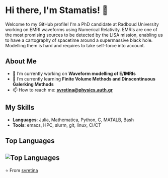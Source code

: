 # Hi there, I'm Stamatis! 👋

Welcome to my GitHub profile! I'm a PhD candidate at Radboud University working on EMRI waveforms using Numerical Relativity. EMRIs are one of the most promising sources to be detected by the LISA mission, enabling us to have a cartography of spacetime around a supermassive black hole. Modelling them is hard and requires to take self-force into account.  

## About Me
- 🔭 I’m currently working on **Waveform modelling of E/IMRIs**
- 🌱 I’m currently learning **Finite Volume Methods and Dinscontinuous Galerking Methods**
- 📫 How to reach me: **svretina@physics.auth.gr**

## My Skills

- **Languages**: Julia, Mathematica, Python, C, MATALB, Bash
- **Tools**: emacs, HPC, slurm, git, linux, CI/CT

## Top Languages

![Top Languages](https://github-readme-stats.vercel.app/api/top-langs/?username=svretina&layout=compact&theme=radical)
---

⭐️ From [svretina](https://github.com/svretina)
